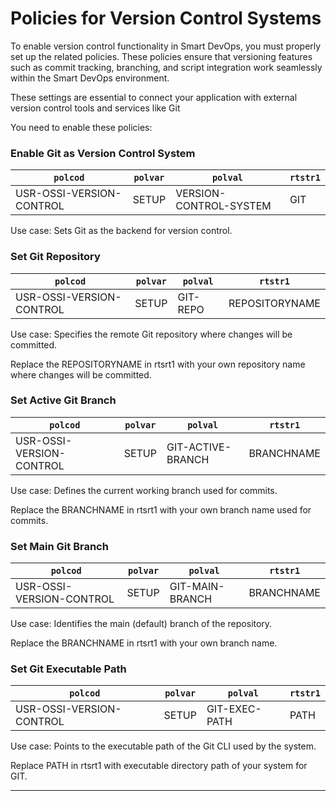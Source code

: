 # Policies for Version Control Systems
   To enable version control functionality in Smart DevOps, you must properly set up the related policies.
    These policies ensure that versioning features such as commit tracking, branching, and script integration work seamlessly within the Smart DevOps environment.

These settings are essential to connect your application with external version control tools and services like Git

You need to enable these policies:

### Enable Git as Version Control System

| `polcod`                 | `polvar` | `polval`             | `rtstr1`              |
|--------------------------|----------|----------------------|------------------------|
| USR-OSSI-VERSION-CONTROL             | SETUP    | VERSION-CONTROL-SYSTEM   | GIT    |

Use case: Sets Git as the backend for version control.

### Set Git Repository
| `polcod`                 | `polvar` | `polval`             | `rtstr1`              |
|--------------------------|----------|----------------------|------------------------|
| USR-OSSI-VERSION-CONTROL             | SETUP    | GIT-REPO   |  REPOSITORYNAME  

 Use case: Specifies the remote Git repository where changes will be committed.

Replace the REPOSITORYNAME in rtsrt1 with your own repository name where changes will be committed.

### Set Active Git Branch

| `polcod`                 | `polvar` | `polval`             | `rtstr1`              |
|--------------------------|----------|----------------------|------------------------|
| USR-OSSI-VERSION-CONTROL             | SETUP    | GIT-ACTIVE-BRANCH   | BRANCHNAME    |

Use case: Defines the current working branch used for commits.

Replace the BRANCHNAME in rtsrt1 with your own branch name used for commits.

### Set Main Git Branch
| `polcod`                 | `polvar` | `polval`             | `rtstr1`              |
|--------------------------|----------|----------------------|------------------------|
| USR-OSSI-VERSION-CONTROL             | SETUP    | GIT-MAIN-BRANCH   | BRANCHNAME    |

Use case: Identifies the main (default) branch of the repository.

Replace the BRANCHNAME in rtsrt1 with your own branch name.

### Set Git Executable Path

| `polcod`                 | `polvar` | `polval`             | `rtstr1`              |
|--------------------------|----------|----------------------|------------------------|
| USR-OSSI-VERSION-CONTROL             | SETUP    | GIT-EXEC-PATH   | PATH    |

Use case: Points to the executable path of the Git CLI used by the system.
    
Replace PATH in rtsrt1 with executable directory path of your system for GIT.

    
---

<br><br>

